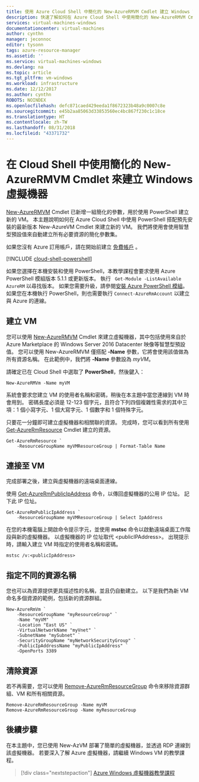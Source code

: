 ```yaml
---
title: 使用 Azure Cloud Shell 中簡化的 New-AzureRMVM Cmdlet 建立 Windows VM | Microsoft Docs
description: 快速了解如何在 Azure Cloud Shell 中使用簡化的 New-AzureRMVM Cmdlet 來建立 Windows 虛擬機器。
services: virtual-machines-windows
documentationcenter: virtual-machines
author: cynthn
manager: jeconnoc
editor: tysonn
tags: azure-resource-manager
ms.assetid: ''
ms.service: virtual-machines-windows
ms.devlang: na
ms.topic: article
ms.tgt_pltfrm: vm-windows
ms.workload: infrastructure
ms.date: 12/12/2017
ms.author: cynthn
ROBOTS: NOINDEX
ms.openlocfilehash: defc871caed429eeda1f8672323b48a9c0007c8e
ms.sourcegitcommit: e45b2aa85063d33853560ec4bc867f230c1c18ce
ms.translationtype: HT
ms.contentlocale: zh-TW
ms.lasthandoff: 08/31/2018
ms.locfileid: "43371732"
---
```

# <a name="create-a-windows-virtual-machine-with-the-simplified-new-azurermvm-cmdlet-in-cloud-shell"></a>在 Cloud Shell 中使用簡化的 New-AzureRMVM Cmdlet 來建立 Windows 虛擬機器 

[New-AzureRMVM](https://docs.microsoft.com/powershell/module/azurerm.compute/new-azurermvm?view=azurermps-6.8.1) Cmdlet 已新增一組簡化的參數，用於使用 PowerShell 建立新的 VM。 本主題說明如何在 Azure Cloud Shell 中使用 PowerShell 搭配預先安裝的最新版本 New-AzureVM Cmdlet 來建立新的 VM。 我們將使用會使用智慧型預設值來自動建立所有必要資源的簡化參數集。 

如果您沒有 Azure 訂用帳戶，請在開始前建立 [免費帳戶](https://azure.microsoft.com/free/?WT.mc_id=A261C142F) 。


[!INCLUDE [cloud-shell-powershell](../../../includes/cloud-shell-powershell.md)]

如果您選擇在本機安裝和使用 PowerShell，本教學課程會要求使用 Azure PowerShell 模組版本 5.1.1 或更新版本。 執行 ` Get-Module -ListAvailable AzureRM` 以尋找版本。 如果您需要升級，請參閱[安裝 Azure PowerShell 模組](/powershell/azure/install-azurerm-ps)。 如果您在本機執行 PowerShell，則也需要執行 `Connect-AzureRmAccount` 以建立與 Azure 的連線。

## <a name="create-the-vm"></a>建立 VM

您可以使用 [New-AzureRMVM](https://docs.microsoft.com/powershell/module/azurerm.compute/new-azurermvm?view=azurermps-6.8.1) Cmdlet 來建立虛擬機器，其中包括使用來自於 Azure Marketplace 的 Windows Server 2016 Datacenter 映像等智慧型預設值。 您可以使用 New-AzureRMVM 僅搭配 **-Name** 參數，它將會使用該值做為所有資源名稱。 在此範例中，我們將 **-Name** 參數設為 *myVM*。 

請確定已在 Cloud Shell 中選取了 **PowerShell**，然後鍵入：

```azurepowershell-interactive
New-AzureRMVm -Name myVM
```

系統會要求您建立 VM 的使用者名稱和密碼，稍後在本主題中當您連線到 VM 時會用到。 密碼長度必須是 12-123 個字元，且符合下列四個複雜性需求的其中三項：1 個小寫字元、1 個大寫字元、1 個數字和 1 個特殊字元。

只要花一分鐘即可建立虛擬機器和相關聯的資源。 完成時，您可以看到所有使用 [Get-AzureRmResource](/powershell/module/azurerm.resources/get-azurermresource) Cmdlet 建立的資源。

```azurepowershell-interactive
Get-AzureRmResource `
    -ResourceGroupName myVMResourceGroup | Format-Table Name
```

## <a name="connect-to-the-vm"></a>連接至 VM

完成部署之後，建立與虛擬機器的遠端桌面連線。

使用 [Get-AzureRmPublicIpAddress](/powershell/module/azurerm.network/get-azurermpublicipaddress) 命令，以傳回虛擬機器的公用 IP 位址。 記下此 IP 位址。

```azurepowershell-interactive
Get-AzureRmPublicIpAddress `
    -ResourceGroupName myVMResourceGroup | Select IpAddress
```

在您的本機電腦上開啟命令提示字元，並使用 **mstsc** 命令以啟動遠端桌面工作階段與新的虛擬機器。 以虛擬機器的 IP 位址取代 &lt;publicIPAddress&gt;。 出現提示時，請輸入建立 VM 時指定的使用者名稱和密碼。

```
mstsc /v:<publicIpAddress>
```
## <a name="specify-different-resource-names"></a>指定不同的資源名稱

您也可以為資源提供更具描述性的名稱，並且仍自動建立。 以下是我們為新 VM 命名多個資源的範例，包括新的資源群組。

```azurepowershell-interactive
New-AzureRmVm `
    -ResourceGroupName "myResourceGroup" `
    -Name "myVM" `
    -Location "East US" `
    -VirtualNetworkName "myVnet" `
    -SubnetName "mySubnet" `
    -SecurityGroupName "myNetworkSecurityGroup" `
    -PublicIpAddressName "myPublicIpAddress" `
    -OpenPorts 3389
```

## <a name="clean-up-resources"></a>清除資源

若不再需要，您可以使用 [Remove-AzureRmResourceGroup](/powershell/module/azurerm.resources/remove-azurermresourcegroup) 命令來移除資源群組、VM 和所有相關資源。

```azurepowershell-interactive
Remove-AzureRmResourceGroup -Name myVM
Remove-AzureRmResourceGroup -Name myResourceGroup
```

## <a name="next-steps"></a>後續步驟

在本主題中，您已使用 New-AzVM 部署了簡單的虛擬機器，並透過 RDP 連線到該虛擬機器。 若要深入了解 Azure 虛擬機器，請繼續 Windows VM 的教學課程。

> [!div class="nextstepaction"]
> [Azure Windows 虛擬機器教學課程](./tutorial-manage-vm.md)

